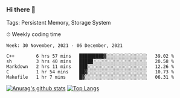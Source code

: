 ### Hi there 👋

Tags: Persistent Memory, Storage System

<!--

[![Anurag's github stats](https://github-readme-stats.vercel.app/api?username=wwyf)](https://github.com/anuraghazra/github-readme-stats)

[![Anurag's github stats](https://github-readme-stats.vercel.app/api?username=wwyf&count_private=true)](https://github.com/anuraghazra/github-readme-stats)


[![Top Langs](https://github-readme-stats.vercel.app/api/top-langs/?username=wwyf&count_private=true&&hide=jupyter%20notebook,html)](https://github.com/anuraghazra/github-readme-stats)



-->


⏱ Weekly coding time

<!--START_SECTION:waka-->
```text
Week: 30 November, 2021 - 06 December, 2021

C++        6 hrs 57 mins   █████████▓░░░░░░░░░░░░░░░   39.02 % 
sh         3 hrs 40 mins   █████░░░░░░░░░░░░░░░░░░░░   20.58 % 
Markdown   2 hrs 11 mins   ███░░░░░░░░░░░░░░░░░░░░░░   12.26 % 
C          1 hr 54 mins    ██▓░░░░░░░░░░░░░░░░░░░░░░   10.73 % 
Makefile   1 hr 7 mins     █▓░░░░░░░░░░░░░░░░░░░░░░░   06.31 % 
```
<!--END_SECTION:waka-->



[![Anurag's github stats](https://github-readme-stats.vercel.app/api?username=wwyf&count_private=true&show_icons=true&hide_border=true)](https://github.com/anuraghazra/github-readme-stats) [![Top Langs](https://github-readme-stats.vercel.app/api/top-langs/?username=wwyf&count_private=true&hide=jupyter%20notebook,html,OpenEdge%20ABL&langs_count=10&layout=compact&hide_border=true)](https://github.com/anuraghazra/github-readme-stats)

<!--

[![willianrod's wakatime stats](https://github-readme-stats.vercel.app/api/wakatime?username=wwyf)](https://github.com/anuraghazra/github-readme-stats)


-->
